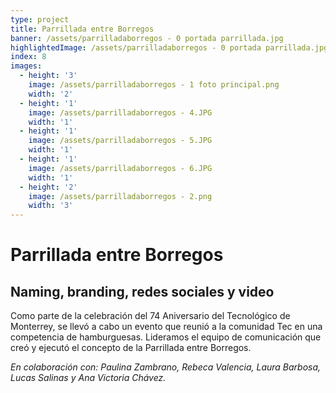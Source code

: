 ```yaml
---
type: project
title: Parrillada entre Borregos
banner: /assets/parrilladaborregos - 0 portada parrillada.jpg
highlightedImage: /assets/parrilladaborregos - 0 portada parrillada.jpg
index: 8
images:
  - height: '3'
    image: /assets/parrilladaborregos - 1 foto principal.png
    width: '2'
  - height: '1'
    image: /assets/parrilladaborregos - 4.JPG
    width: '1'
  - height: '1'
    image: /assets/parrilladaborregos - 5.JPG
    width: '1'
  - height: '1'
    image: /assets/parrilladaborregos - 6.JPG
    width: '1'
  - height: '2'
    image: /assets/parrilladaborregos - 2.png
    width: '3'
---
```

# Parrillada entre Borregos

## Naming, branding, redes sociales y video

Como parte de la celebración del 74 Aniversario del Tecnológico de Monterrey, se llevó a cabo un evento que reunió a la comunidad Tec en una competencia de hamburguesas. Lideramos el equipo de comunicación que creó y ejecutó el concepto de la Parrillada entre Borregos.

_En colaboración con: Paulina Zambrano, Rebeca Valencia, Laura Barbosa, Lucas Salinas y Ana Victoria Chávez._
